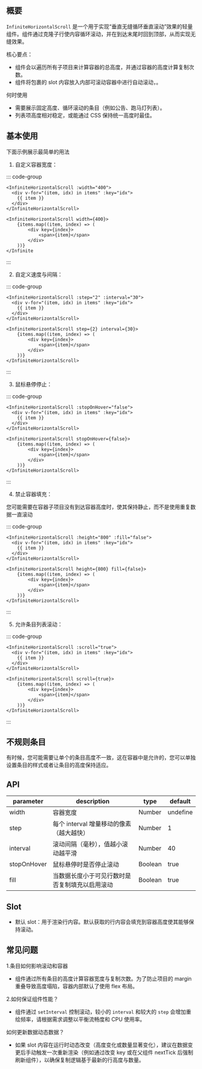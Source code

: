 <demo vue="components/infinite-scroll-list/horizontal.vue" react="components/infinite-scroll-list/vertical.tsx" title="水平无缝循环滚动的列表"/>

## 概要

`InfiniteHorizontalScroll` 是一个用于实现“垂直无缝循环垂直滚动”效果的轻量组件。组件通过克隆子行使内容循环滚动，并在到达末尾时回到顶部，从而实现无缝效果。

核心要点：
- 组件会以遍历所有子项目来计算容器的总高度，并通过容器的高度计算复制次数。
- 组件将包裹的 slot 内容放入内部可滚动容器中进行自动滚动，。

何时使用
- 需要展示固定高度、循环滚动的条目（例如公告、跑马灯列表）。
- 列表项高度相对稳定，或能通过 CSS 保持统一高度时最佳。


## 基本使用

下面示例展示最简单的用法

<demo vue="views/infinite-scroll-list/horizontal/horizontal-simple-demo.vue" react="views/infinite-scroll-list/horizontal/horizontal-simple-demo.tsx" title="水平无缝循环滚动的列表-简单示例"/>

1) 自定义容器宽度：

::: code-group

```vue
<InfiniteHorizontalScroll :width="400">
  <div v-for="(item, idx) in items" :key="idx">
    {{ item }}
  </div>
</InfiniteHorizontalScroll>
```

```react
<InfiniteHorizontalScroll width={400}>
	{items.map((item, index) => (
		<div key={index}>
			<span>{item}</span>
		</div>
	))}
</Infinite
```

:::

2) 自定义速度与间隔：

::: code-group

```vue
<InfiniteHorizontalScroll :step="2" :interval="30">
  <div v-for="(item, idx) in items" :key="idx">
    {{ item }}
  </div>
</InfiniteHorizontalScroll>
```

```react
<InfiniteHorizontalScroll step={2} interval={30}>
	{items.map((item, index) => (
		<div key={index}>
			<span>{item}</span>
		</div>
	))}
</InfiniteHorizontalScroll>
```

:::

3) 鼠标悬停停止：

::: code-group

```vue
<InfiniteHorizontalScroll :stopOnHover="false">
  <div v-for="(item, idx) in items" :key="idx">
    {{ item }}
  </div>
</InfiniteHorizontalScroll>
```

```react
<InfiniteHorizontalScroll stopOnHover={false}>
	{items.map((item, index) => (
		<div key={index}>
			<span>{item}</span>
		</div>
	))}
</InfiniteHorizontalScroll>
```

:::

4) 禁止容器填充：

您可能需要在容器子项目没有到达容器高度时，使其保持静止，而不是使用重复数据一直滚动

::: code-group

```vue
<InfiniteHorizontalScroll :height="800" :fill="false">
  <div v-for="(item, idx) in items" :key="idx">
    {{ item }}
  </div>
</InfiniteHorizontalScroll>
```

```react
<InfiniteHorizontalScroll height={800} fill={false}>
	{items.map((item, index) => (
		<div key={index}>
			<span>{item}</span>
		</div>
	))}
</InfiniteHorizontalScroll>
```

:::

5) 允许条目列表滚动：

::: code-group

```vue
<InfiniteHorizontalScroll :scroll="true">
  <div v-for="(item, idx) in items" :key="idx">
    {{ item }}
  </div>
</InfiniteHorizontalScroll>
```

```react
<InfiniteHorizontalScroll scroll={true}>
	{items.map((item, index) => (
		<div key={index}>
			<span>{item}</span>
		</div>
	))}
</InfiniteHorizontalScroll>
```

:::

## 不规则条目

有时候，您可能需要让单个的条目高度不一致，这在容器中是允许的，您可以单独设置条目的样式或者让条目的高度保持适应。

<demo vue="views/infinite-scroll-list/horizontal/horizontal-flex-demo.vue" react="views/infinite-scroll-list/horizontal/horizontal-flex-demo.tsx" title="水平无缝循环滚动的列表-不规则条目示例"/>

## API

| parameter   | description                                    | type    | default  |
| ----------- | ---------------------------------------------- | ------- | -------- |
| width       | 容器宽度                                       | Number  | undefine |
| step        | 每个 interval 增量移动的像素（越大越快）       | Number  | 1        |
| interval    | 滚动间隔（毫秒），值越小滚动越平滑             | Number  | 40       |
| stopOnHover | 鼠标悬停时是否停止滚动                         | Boolean | true     |
| fill        | 当数据长度小于可见行数时是否复制填充以启用滚动 | Boolean | true     |


## Slot

- 默认 slot：用于渲染行内容。默认获取的行内容会填充到容器高度使其能够保持滚动。

## 常见问题

1.条目如何影响滚动和容器
- 组件通过所有条目的高度计算容器宽度与复制次数。为了防止项目的 margin 重叠导致高度塌陷，容器内部默认了使用 flex 布局。

2.如何保证组件性能？  
- 组件通过 `setInterval` 控制滚动，较小的 `interval` 和较大的 `step` 会增加重绘频率，请根据需求调整以平衡流畅度和 CPU 使用率。

如何更新数据动态数据？  
- 如果 slot 内容在运行时动态改变（高度变化或数量显著变化），建议在数据变更后手动触发一次重新渲染（例如通过改变 key 或在父组件 nextTick 后强制刷新组件），以确保复制逻辑基于最新的行高度与数量。
